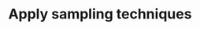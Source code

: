 ---
layout: tactic

title:  "Apply sampling techniques"
tags: data-processing machine-learning design-tactic measured energy-footprint
t-sort: "Awesome Tactic"
t-type: "Architectural Tactic"
categories: data-centric
t-description: "The size of input data seems to have a positive correlation with the energy consumption of computing. Therefore reducing the size of input data can have a positive impact on energy-efficiency of ML. Reducing input data can be done by using only a subset of the original input data. This is called sampling. There are some different ways of conducting sampling (e.g. Simple random sampling or Systematic sampling), but Verdecchia et al. (2022) used stratified sampling which means randomly selecting datapoints from homogeneous subgroups of the original dataset (2022)."
t-participant: "Data Scientist"
t-artifact: "Data"
t-context: "Machine Learning"
t-feature: 
t-intent: "Using a subset of the original input data for training and inference"
t-targetQA: "Energy Efficiency"
t-relatedQA: "Accuracy, data representativeness"
t-measuredimpact: "Sampling can lead to savings in energy consumption.  Verdecchia et al (2022) achieved decrease in energy consumption of up to 92% "
t-source: "Master Thesis 'Green tactics for ML-important QAs ' by Heli Järvenpää (2023),

Verdecchia, R., Cruz, L., Sallou, J., Lin, M., Wickenden, J., & Hotellier, E. (2022, June). Data-centric green ai an exploratory empirical study. In 2022 International Conference on ICT for Sustainability (ICT4S) (pp. 35-45). IEEE."
t-source-doi: "DOI: 10.1109/ICT4S55073.2022.00015"
t-diagram: "apply-sampling-techniques.png"
---